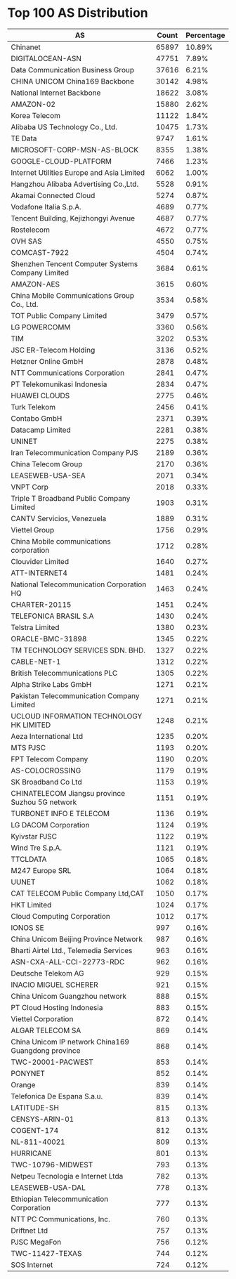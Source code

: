 # Top 100 AS Distribution
| AS | Count | Percentage |
|----|----|----|
| Chinanet | 65897 | 10.89% |
| DIGITALOCEAN-ASN | 47751 | 7.89% |
| Data Communication Business Group | 37616 | 6.21% |
| CHINA UNICOM China169 Backbone | 30142 | 4.98% |
| National Internet Backbone | 18622 | 3.08% |
| AMAZON-02 | 15880 | 2.62% |
| Korea Telecom | 11122 | 1.84% |
| Alibaba US Technology Co., Ltd. | 10475 | 1.73% |
| TE Data | 9747 | 1.61% |
| MICROSOFT-CORP-MSN-AS-BLOCK | 8355 | 1.38% |
| GOOGLE-CLOUD-PLATFORM | 7466 | 1.23% |
| Internet Utilities Europe and Asia Limited | 6062 | 1.00% |
| Hangzhou Alibaba Advertising Co.,Ltd. | 5528 | 0.91% |
| Akamai Connected Cloud | 5274 | 0.87% |
| Vodafone Italia S.p.A. | 4689 | 0.77% |
| Tencent Building, Kejizhongyi Avenue | 4687 | 0.77% |
| Rostelecom | 4672 | 0.77% |
| OVH SAS | 4550 | 0.75% |
| COMCAST-7922 | 4504 | 0.74% |
| Shenzhen Tencent Computer Systems Company Limited | 3684 | 0.61% |
| AMAZON-AES | 3615 | 0.60% |
| China Mobile Communications Group Co., Ltd. | 3534 | 0.58% |
| TOT Public Company Limited | 3479 | 0.57% |
| LG POWERCOMM | 3360 | 0.56% |
| TIM | 3202 | 0.53% |
| JSC ER-Telecom Holding | 3136 | 0.52% |
| Hetzner Online GmbH | 2878 | 0.48% |
| NTT Communications Corporation | 2841 | 0.47% |
| PT Telekomunikasi Indonesia | 2834 | 0.47% |
| HUAWEI CLOUDS | 2775 | 0.46% |
| Turk Telekom | 2456 | 0.41% |
| Contabo GmbH | 2371 | 0.39% |
| Datacamp Limited | 2281 | 0.38% |
| UNINET | 2275 | 0.38% |
| Iran Telecommunication Company PJS | 2189 | 0.36% |
| China Telecom Group | 2170 | 0.36% |
| LEASEWEB-USA-SEA | 2071 | 0.34% |
| VNPT Corp | 2018 | 0.33% |
| Triple T Broadband Public Company Limited | 1903 | 0.31% |
| CANTV Servicios, Venezuela | 1889 | 0.31% |
| Viettel Group | 1756 | 0.29% |
| China Mobile communications corporation | 1712 | 0.28% |
| Clouvider Limited | 1640 | 0.27% |
| ATT-INTERNET4 | 1481 | 0.24% |
| National Telecommunication Corporation HQ | 1463 | 0.24% |
| CHARTER-20115 | 1451 | 0.24% |
| TELEFONICA BRASIL S.A | 1430 | 0.24% |
| Telstra Limited | 1380 | 0.23% |
| ORACLE-BMC-31898 | 1345 | 0.22% |
| TM TECHNOLOGY SERVICES SDN. BHD. | 1327 | 0.22% |
| CABLE-NET-1 | 1312 | 0.22% |
| British Telecommunications PLC | 1305 | 0.22% |
| Alpha Strike Labs GmbH | 1271 | 0.21% |
| Pakistan Telecommunication Company Limited | 1271 | 0.21% |
| UCLOUD INFORMATION TECHNOLOGY HK LIMITED | 1248 | 0.21% |
| Aeza International Ltd | 1235 | 0.20% |
| MTS PJSC | 1193 | 0.20% |
| FPT Telecom Company | 1190 | 0.20% |
| AS-COLOCROSSING | 1179 | 0.19% |
| SK Broadband Co Ltd | 1153 | 0.19% |
| CHINATELECOM Jiangsu province Suzhou 5G network | 1151 | 0.19% |
| TURBONET INFO E TELECOM | 1136 | 0.19% |
| LG DACOM Corporation | 1124 | 0.19% |
| Kyivstar PJSC | 1122 | 0.19% |
| Wind Tre S.p.A. | 1121 | 0.19% |
| TTCLDATA | 1065 | 0.18% |
| M247 Europe SRL | 1064 | 0.18% |
| UUNET | 1062 | 0.18% |
| CAT TELECOM Public Company Ltd,CAT | 1050 | 0.17% |
| HKT Limited | 1024 | 0.17% |
| Cloud Computing Corporation | 1012 | 0.17% |
| IONOS SE | 997 | 0.16% |
| China Unicom Beijing Province Network | 987 | 0.16% |
| Bharti Airtel Ltd., Telemedia Services | 963 | 0.16% |
| ASN-CXA-ALL-CCI-22773-RDC | 962 | 0.16% |
| Deutsche Telekom AG | 929 | 0.15% |
| INACIO MIGUEL SCHERER | 921 | 0.15% |
| China Unicom Guangzhou network | 888 | 0.15% |
| PT Cloud Hosting Indonesia | 883 | 0.15% |
| Viettel Corporation | 872 | 0.14% |
| ALGAR TELECOM SA | 869 | 0.14% |
| China Unicom IP network China169 Guangdong province | 868 | 0.14% |
| TWC-20001-PACWEST | 853 | 0.14% |
| PONYNET | 852 | 0.14% |
| Orange | 839 | 0.14% |
| Telefonica De Espana S.a.u. | 839 | 0.14% |
| LATITUDE-SH | 815 | 0.13% |
| CENSYS-ARIN-01 | 813 | 0.13% |
| COGENT-174 | 812 | 0.13% |
| NL-811-40021 | 809 | 0.13% |
| HURRICANE | 801 | 0.13% |
| TWC-10796-MIDWEST | 793 | 0.13% |
| Netpeu Tecnologia e Internet Ltda | 782 | 0.13% |
| LEASEWEB-USA-DAL | 778 | 0.13% |
| Ethiopian Telecommunication Corporation | 777 | 0.13% |
| NTT PC Communications, Inc. | 760 | 0.13% |
| Driftnet Ltd | 757 | 0.13% |
| PJSC MegaFon | 756 | 0.12% |
| TWC-11427-TEXAS | 744 | 0.12% |
| SOS Internet | 724 | 0.12% |
